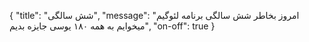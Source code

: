 {
  "title": "شش سالگی",
  "message": "امروز بخاطر شش سالگی برنامه لئوگیم میخوایم به همه ۱۸۰ یوسی جایزه بدیم",
  "on-off": true
}
